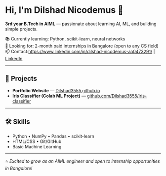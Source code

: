 # Hi, I'm Dilshad Nicodemus 👋  

**3rd year B.Tech in AIML** — passionate about learning AI, ML, and building simple projects.  

📚 Currently learning: Python, scikit-learn, neural networks  
💼 Looking for: 2-month paid internships in Bangalore (open to any CS field)  
📫 Contact:https://www.linkedin.com/in/dilshad-nicodemus-aa0473291/ | [LinkedIn](https://linkedin.com/in/your)

---

## 🚀 Projects
- **Portfolio Website** — [Dilshad3555.github.io](https://Dilshad3555.github.io)  
- **Iris Classifier (Colab ML Project)** — [github.com/Dilshad3555/iris-classifier](https://github.com/Dilshad3555/iris-classifier)  

---

## 🛠 Skills
- Python • NumPy • Pandas • scikit-learn  
- HTML/CSS • Git/GitHub  
- Basic Machine Learning  

---

⭐ *Excited to grow as an AIML engineer and open to internship opportunities in Bangalore!*  
